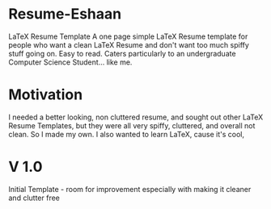 # Resume-Eshaan
LaTeX Resume Template
A one page simple LaTeX Resume template for people who want a clean LaTeX Resume and don't want too much spiffy stuff going on. Easy to read. Caters particularly to an undergraduate Computer Science Student... like me. 

# Motivation

I needed a better looking, non cluttered resume, and sought out other LaTeX Resume Templates, but they were all very spiffy, cluttered, and overall not clean. So I made my own. I also wanted to learn LaTeX, cause it's cool, 

# V 1.0

Initial Template - room for improvement especially with making it cleaner and clutter free
